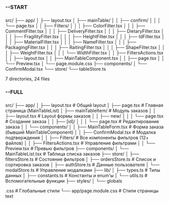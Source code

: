 ###

### --START

###

src/
├── app/
│ ├── layout.tsx
│ ├── mainTable/
│ │ ├── confirm/
│ │ │ └── page.tsx
│ │ ├── Filters/
│ │ │ ├── ColorFilter.tsx
│ │ │ ├── CommentFilter.tsx
│ │ │ ├── DeliveryFilter.tsx
│ │ │ ├── DietaryFilter.tsx
│ │ │ ├── FragilityFilter.tsx
│ │ │ ├── HeightFilter.tsx
│ │ │ ├── IdFilter.tsx
│ │ │ ├── MaterialFilter.tsx
│ │ │ ├── NameFilter.tsx
│ │ │ ├── PackagingFilter.tsx
│ │ │ ├── RaitingFilter.tsx
│ │ │ ├── ShapeFilter.tsx
│ │ │ ├── WeightFilter.tsx
│ │ │ └── WidthFilter.tsx
│ │ ├── FiltersActions.tsx
│ │ ├── layout.tsx
│ │ ├── MainTableComponent.tsx
│ │ ├── page.tsx
│ │ └── Preview.tsx
│ └── page.module.css
├── components/
│ └── ConfirmModal.tsx
└── store/
└── tableStore.ts

7 directories, 24 files

###

### --FULL

###

src/
├── app/
│ ├── layout.tsx # Общий layout
│ ├── page.tsx # Главная страница (MainTableList)
│ ├── mainTableItem/ # Модуль заказов
│ │ ├── layout.tsx # Layout формы заказов
│ │ ├── new/
│ │ │ └── page.tsx # Создание заказа
│ │ ├── [id]/
│ │ │ └── page.tsx # Редактирование заказа
│ │ └── components/
│ │ ├── MainTableForm.tsx # Форма заказа (бывший MainTableComponent)
│ │ ├── ConfirmModal.tsx # Модалка подтверждения
│ │ ├── Filters/ # Все компоненты фильтров (12+ файлов)
│ │ ├── FiltersActions.tsx # Управление фильтрами
│ │ └── Preview.tsx # Превью фильтров
├── components/
│ └── MainTableList.tsx # Таблица списка заказов
├── store/
│ ├── filtersStore.ts # Состояние фильтров
│ ├── ordersStore.ts # Список и сортировка заказов
│ ├── authStore.ts # Данные пользователя
│ └── modalStore.ts # Управление модалками
├── lib/
│ ├── types.ts # Типы данных
│ ├── constants.ts # Константы и enum'ы
│ └── utils.ts # Вспомогательные функции
├── styles/
│ └── globals

.css # Глобальные стили
└── app/page.module.css # Стили страницы
text

<!-- --START
grant@home:~/projects/next_test/src$ tree -L 4
.
├── app
│   ├── layout.tsx
│   ├── mainTable
│   │   ├── confirm
│   │   │   └── page.tsx
│   │   ├── Filters
│   │   │   ├── ColorFilter.tsx
│   │   │   ├── CommentFilter.tsx
│   │   │   ├── DeliveryFilter.tsx
│   │   │   ├── DietaryFilter.tsx
│   │   │   ├── FragilityFilter.tsx
│   │   │   ├── HeightFilter.tsx
│   │   │   ├── IdFilter.tsx
│   │   │   ├── MaterialFilter.tsx
│   │   │   ├── NameFilter.tsx
│   │   │   ├── PackagingFilter.tsx
│   │   │   ├── RaitingFilter.tsx
│   │   │   ├── ShapeFilter.tsx
│   │   │   ├── WeightFilter.tsx
│   │   │   └── WidthFilter.tsx
│   │   ├── FiltersActions.tsx
│   │   ├── layout.tsx
│   │   ├── MainTableComponent.tsx
│   │   ├── page.tsx
│   │   └── Preview.tsx
│   └── page.module.css
├── components
│   └── ConfirmModal.tsx
└── store
└── tableStore.ts

7 directories, 24 files

--FULL
src/
├── app/
│   ├── layout.tsx # общий layout
│   ├── page.tsx # главная страница — MainTableList
│   ├── mainTableItem/ # модуль заказов (создание, редактирование)
│   │   ├── layout.tsx # layout формы заказов
│   │   ├── new/
│   │   │   └── page.tsx # страница создания заказа
│   │   ├── [id]/
│   │   │   └── page.tsx # страница редактирования/просмотра заказа
│   │   └── components/
│   │   ├── MainTableForm.tsx # сама форма заказа (твоя бывшая MainTableComponent)
│   │   ├── ConfirmModal.tsx # модалка подтверждения отправки
│   │   ├── Filters/
│   │   │   ├── ColorFilter.tsx
│   │   │   ├── CommentFilter.tsx
│   │   │   ├── DeliveryFilter.tsx
│   │   │   ├── DietaryFilter.tsx
│   │   │   ├── FragilityFilter.tsx
│   │   │   ├── HeightFilter.tsx
│   │   │   ├── IdFilter.tsx
│   │   │   ├── MaterialFilter.tsx
│   │   │   ├── NameFilter.tsx
│   │   │   ├── PackagingFilter.tsx
│   │   │   ├── RaitingFilter.tsx
│   │   │   ├── ShapeFilter.tsx
│   │   │   ├── WeightFilter.tsx
│   │   │   └── WidthFilter.tsx
│   │   ├── FiltersActions.tsx # сбросить / отправить
│   │   └── Preview.tsx # превью активных фильтров
├── components/
│   └── MainTableList.tsx # таблица со списком заказов
├── store/
│   ├── filtersStore.ts # состояние формы заказа (массив фильтров)
│   ├── ordersStore.ts # список заказов, сортировка, фильтрация
│   ├── authStore.ts # информация о пользователе / роли
│   └── modalStore.ts # глобальное управление модалками (если понадобится)
├── lib/
│   ├── types.ts # все типы (Order, FilterValue и т.д.)
│   ├── constants.ts # enum'ы и фиксированные значения
│   └── utils.ts # утилиты для URL, преобразования и т.д.
├── styles/
│   └── globals.css # глобальные стили
└── app/page.module.css # если нужно -->
